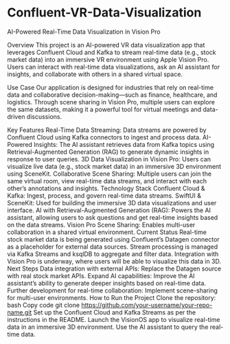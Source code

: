# Confluent-VR-Data-Visualization

AI-Powered Real-Time Data Visualization in Vision Pro

Overview
This project is an AI-powered VR data visualization app that leverages Confluent Cloud and Kafka to stream real-time data (e.g., stock market data) into an immersive VR environment using Apple Vision Pro. Users can interact with real-time data visualizations, ask an AI assistant for insights, and collaborate with others in a shared virtual space.

Use Case
Our application is designed for industries that rely on real-time data and collaborative decision-making—such as finance, healthcare, and logistics. Through scene sharing in Vision Pro, multiple users can explore the same datasets, making it a powerful tool for virtual meetings and data-driven discussions.

Key Features
Real-Time Data Streaming: Data streams are powered by Confluent Cloud using Kafka connectors to ingest and process data.
AI-Powered Insights: The AI assistant retrieves data from Kafka topics using Retrieval-Augmented Generation (RAG) to generate dynamic insights in response to user queries.
3D Data Visualization in Vision Pro: Users can visualize live data (e.g., stock market data) in an immersive 3D environment using SceneKit.
Collaborative Scene Sharing: Multiple users can join the same virtual room, view real-time data streams, and interact with each other’s annotations and insights.
Technology Stack
Confluent Cloud & Kafka: Ingest, process, and govern real-time data streams.
SwiftUI & SceneKit: Used for building the immersive 3D data visualizations and user interface.
AI with Retrieval-Augmented Generation (RAG): Powers the AI assistant, allowing users to ask questions and get real-time insights based on the data streams.
Vision Pro Scene Sharing: Enables multi-user collaboration in a shared virtual environment.
Current Status
Real-time stock market data is being generated using Confluent’s Datagen connector as a placeholder for external data sources.
Stream processing is managed via Kafka Streams and ksqlDB to aggregate and filter data.
Integration with Vision Pro is underway, where users will be able to visualize this data in 3D.
Next Steps
Data integration with external APIs: Replace the Datagen source with real stock market APIs.
Expand AI capabilities: Improve the AI assistant’s ability to generate deeper insights based on real-time data.
Further development for real-time collaboration: Implement scene-sharing for multi-user environments.
How to Run the Project
Clone the repository:
bash
Copy code
git clone https://github.com/your-username/your-repo-name.git
Set up the Confluent Cloud and Kafka Streams as per the instructions in the README.
Launch the VisionOS app to visualize real-time data in an immersive 3D environment.
Use the AI assistant to query the real-time data.
